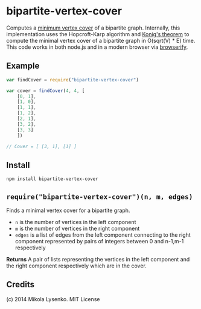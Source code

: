 bipartite-vertex-cover
======================
Computes a [minimum vertex cover](http://en.wikipedia.org/wiki/Vertex_cover) of a bipartite graph.  Internally, this implementation uses the Hopcroft-Karp algorithm and [Konig's theorem](http://en.wikipedia.org/wiki/K%C3%B6nig's_theorem_\(graph_theory\)) to compute the minimal vertex cover of a bipartite graph in O(sqrt(V) * E) time.  This code works in both node.js and in a modern browser via [browserify](http://browserify.org/).

## Example

```javascript
var findCover = require("bipartite-vertex-cover")

var cover = findCover(4, 4, [
    [0, 1],
    [1, 0],
    [1, 1],
    [1, 2],
    [2, 1],
    [3, 2],
    [3, 3]
    ])

// Cover = [ [3, 1], [1] ]
```

## Install

```
npm install bipartite-vertex-cover
```

## `require("bipartite-vertex-cover")(n, m, edges)`
Finds a minimal vertex cover for a bipartite graph.

* `n` is the number of vertices in the left component
* `m` is the number of vertices in the right component
* `edges` is a list of edges from the left component connecting to the right component represented by pairs of integers between 0 and n-1,m-1 respectively

**Returns** A pair of lists representing the vertices in the left component and the right component respectively which are in the cover.

## Credits
(c) 2014 Mikola Lysenko. MIT License